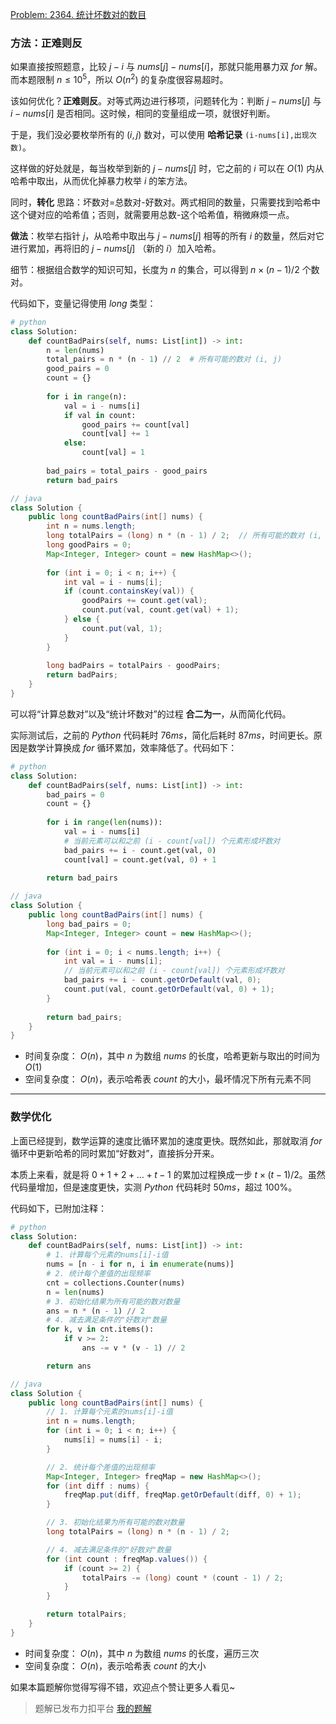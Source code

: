 [Problem: 2364. 统计坏数对的数目](https://leetcode.cn/problems/count-number-of-bad-pairs/description/)

### 方法：正难则反

如果直接按照题意，比较 $j-i$ 与 $nums[j]-nums[i]$，那就只能用暴力双 $for$ 解。而本题限制 $n\leq 10^5$，所以 $O(n^2)$ 的复杂度很容易超时。

该如何优化？**正难则反**。对等式两边进行移项，问题转化为：判断 $j-nums[j]$ 与 $i-nums[i]$ 是否相同。这时候，相同的变量组成一项，就很好判断。

于是，我们没必要枚举所有的 $(i,j)$ 数对，可以使用 **哈希记录** `(i-nums[i],出现次数)`。

这样做的好处就是，每当枚举到新的 $j-nums[j]$ 时，它之前的 $i$ 可以在 $O(1)$ 内从哈希中取出，从而优化掉暴力枚举 $i$ 的笨方法。

同时，**转化** 思路：坏数对=总数对-好数对。两式相同的数量，只需要找到哈希中这个键对应的哈希值；否则，就需要用总数-这个哈希值，稍微麻烦一点。

**做法**：枚举右指针 $j$，从哈希中取出与 $j-nums[j]$ 相等的所有 $i$ 的数量，然后对它进行累加，再将旧的 $j-nums[j]$ （新的 $i$）加入哈希。

细节：根据组合数学的知识可知，长度为 $n$ 的集合，可以得到 $n\times(n-1)/2$ 个数对。

代码如下，变量记得使用 $long$ 类型：

```Python
# python
class Solution:
    def countBadPairs(self, nums: List[int]) -> int:
        n = len(nums)
        total_pairs = n * (n - 1) // 2  # 所有可能的数对 (i, j)
        good_pairs = 0
        count = {}
        
        for i in range(n):
            val = i - nums[i]
            if val in count:
                good_pairs += count[val]
                count[val] += 1
            else:
                count[val] = 1
        
        bad_pairs = total_pairs - good_pairs
        return bad_pairs
```

```Java
// java
class Solution {
    public long countBadPairs(int[] nums) {
        int n = nums.length;
        long totalPairs = (long) n * (n - 1) / 2;  // 所有可能的数对 (i, j)
        long goodPairs = 0;
        Map<Integer, Integer> count = new HashMap<>();
        
        for (int i = 0; i < n; i++) {
            int val = i - nums[i];
            if (count.containsKey(val)) {
                goodPairs += count.get(val);
                count.put(val, count.get(val) + 1);
            } else {
                count.put(val, 1);
            }
        }
        
        long badPairs = totalPairs - goodPairs;
        return badPairs;
    }
}
```

可以将“计算总数对”以及“统计坏数对”的过程 **合二为一**，从而简化代码。

实际测试后，之前的 $Python$ 代码耗时 $76ms$，简化后耗时 $87ms$，时间更长。原因是数学计算换成 $for$ 循环累加，效率降低了。代码如下：

```Python
# python
class Solution:
    def countBadPairs(self, nums: List[int]) -> int:
        bad_pairs = 0
        count = {}
        
        for i in range(len(nums)):
            val = i - nums[i]
            # 当前元素可以和之前 (i - count[val]) 个元素形成坏数对
            bad_pairs += i - count.get(val, 0)
            count[val] = count.get(val, 0) + 1
        
        return bad_pairs
```

```Java
// java
class Solution {
    public long countBadPairs(int[] nums) {
        long bad_pairs = 0;
        Map<Integer, Integer> count = new HashMap<>();
        
        for (int i = 0; i < nums.length; i++) {
            int val = i - nums[i];
            // 当前元素可以和之前 (i - count[val]) 个元素形成坏数对
            bad_pairs += i - count.getOrDefault(val, 0);
            count.put(val, count.getOrDefault(val, 0) + 1);
        }
        
        return bad_pairs;
    }
}
```

- 时间复杂度： $O(n)$，其中 $n$ 为数组 $nums$ 的长度，哈希更新与取出的时间为 $O(1)$
- 空间复杂度： $O(n)$，表示哈希表 $count$ 的大小，最坏情况下所有元素不同

---

### 数学优化

上面已经提到，数学运算的速度比循环累加的速度更快。既然如此，那就取消 $for$ 循环中更新哈希的同时累加“好数对”，直接拆分开来。

本质上来看，就是将 $0+1+2+\dots+t-1$ 的累加过程换成一步 $t\times(t-1)/2$。虽然代码量增加，但是速度更快，实测 $Python$ 代码耗时 $50ms$，超过 $100\%$。

代码如下，已附加注释：

```Python
# python
class Solution:
    def countBadPairs(self, nums: List[int]) -> int:
        # 1. 计算每个元素的nums[i]-i值
        nums = [n - i for n, i in enumerate(nums)]
        # 2. 统计每个差值的出现频率
        cnt = collections.Counter(nums)
        n = len(nums)
        # 3. 初始化结果为所有可能的数对数量
        ans = n * (n - 1) // 2
        # 4. 减去满足条件的"好数对"数量
        for k, v in cnt.items():
            if v >= 2:
                ans -= v * (v - 1) // 2

        return ans
```

```Java
// java
class Solution {
    public long countBadPairs(int[] nums) {
        // 1. 计算每个元素的nums[i]-i值
        int n = nums.length;
        for (int i = 0; i < n; i++) {
            nums[i] = nums[i] - i;
        }

        // 2. 统计每个差值的出现频率
        Map<Integer, Integer> freqMap = new HashMap<>();
        for (int diff : nums) {
            freqMap.put(diff, freqMap.getOrDefault(diff, 0) + 1);
        }

        // 3. 初始化结果为所有可能的数对数量
        long totalPairs = (long) n * (n - 1) / 2;

        // 4. 减去满足条件的"好数对"数量
        for (int count : freqMap.values()) {
            if (count >= 2) {
                totalPairs -= (long) count * (count - 1) / 2;
            }
        }

        return totalPairs;
    }
}
```

- 时间复杂度： $O(n)$，其中 $n$ 为数组 $nums$ 的长度，遍历三次
- 空间复杂度： $O(n)$，表示哈希表 $count$ 的大小

如果本篇题解你觉得写得不错，欢迎点个赞让更多人看见~

> 题解已发布力扣平台 [我的题解](https://leetcode.cn/problems/count-number-of-bad-pairs/solutions/3654836/zheng-nan-ze-fan-zhuan-hua-si-lu-shu-xue-gnkk/)
